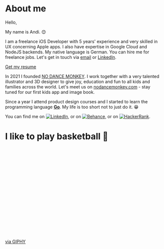 # About me

Hello,

My name is Andi. :blush:

I am a freelance iOS Developer with 5 years' experience and very skilled in UX concerning Apple apps. I also have expertise in Google Cloud and NodeJS backends. My native language is German. You can hire me for freelance jobs. Let's get in touch via [email](https://www.andireuter.com/contact) or [LinkedIn](https://www.linkedin.com/in/andreasreuter).

[Get my resume](https://www.andireuter.com/s/Andreas-Reuter-Resume-EN-latest-6l5n.pdf)

In 2021 I founded [NO DANCE MONKEY](https://www.nodancemonkey.com). I work together with a very talented illustrator and 3D designer to give joy, education and fun to all kids and families across the world. Let's meet us on [nodancemonkey.com](https://www.nodancemonkey.com) - stay tuned for our first kids app and image book.

Since a year I attend product design courses and I started to learn the programming language [**Go**](https://www.golang.org). My life is too short not to just do it. :grin:

You can find me on [![LinkedIn][1.2]][1], or on [![Behance][2.2]][1], or on [![HackerRank][3.2]][1].

[1.2]: https://raw.githubusercontent.com/andreasreuter/andreasreuter/main/img/linkedin.png (LinkedIn icon)
[2.2]: https://raw.githubusercontent.com/andreasreuter/andreasreuter/main/img/behance.png (Behance icon)
[3.2]: https://raw.githubusercontent.com/andreasreuter/andreasreuter/main/img/hackerrank.png (HackerRank icon)

[1]: https://www.linkedin.com/in/andreasreuter
[2]: https://www.behance.net/andireuter
[3]: https://www.hackerrank.com/andreasreuter

# I like to play basketball :basketball:

<div style="width:100%;height:0;padding-bottom:56%;position:relative;"><img src="https://i.giphy.com/media/xT0GqIu6NyR7C1f2IU/giphy.webp" alt=""></div><p><a href="https://giphy.com/gifs/zach-xT0GqIu6NyR7C1f2IU">via GIPHY</a></p>
